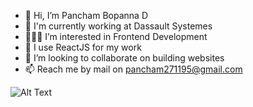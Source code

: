 - 👋 Hi, I’m Pancham Bopanna D  
- 🏢 I'm currently working at Dassault Systemes
- 👨🏽‍💻 I’m interested in Frontend Development
- 🌱 I use ReactJS for my work
- 💞️ I’m looking to collaborate on building websites
- 📫 Reach me by mail on pancham271195@gmail.com

![Alt Text](https://media.giphy.com/media/iDOOSqoC0k3VeT9rd5/giphy.gif)


<!---
panchambopanna/panchambopanna is a ✨ special ✨ repository because its `README.md` (this file) appears on your GitHub profile.
You can click the Preview link to take a look at your changes.
--->
